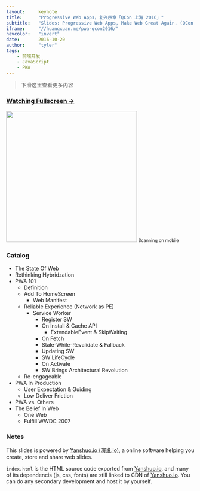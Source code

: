 ```yaml
---
layout:     keynote
title:      "Progressive Web Apps，复兴序章「QCon 上海 2016」"
subtitle:   "Slides: Progressive Web Apps, Make Web Great Again. (QCon Shanghai 2016)"
iframe:     "//huangxuan.me/pwa-qcon2016/"
navcolor:   "invert"
date:       2016-10-20
author:     "tyler"
tags:
    - 前端开发
    - JavaScript
    - PWA
---
```



> 下滑这里查看更多内容


### [Watching Fullscreen →](https://huangxuan.me/pwa-qcon2016/)

<div class="visible-md visible-lg">
    <img src="//huangxuan.me/pwa-qcon2016/attach/qrcode.png" width="350" />
    <small class="img-hint">Scanning on mobile</small>
</div>


### Catalog

- The State Of Web
- Rethinking Hybridzation
- PWA 101
    - Definition
    - Add To HomeScreen
        - Web Manifest
    - Reliable Experience (Network as PE)
        - Service Worker
            - Register SW
            - On Install & Cache API
                - ExtendableEvent & SkipWaiting
            - On Fetch
            - Stale-While-Revalidate & Fallback
            - Updating SW
            - SW LifeCycle
            - On Activate
            - SW Brings Architectural Revolution
    - Re-engageable
- PWA In Production 
    - User Expectation & Guiding
    - Low Deliver Friction
- PWA vs. Others
- The Belief In Web
    - One Web
    - Fulfill WWDC 2007 


### Notes  

This slides is powered by [Yanshuo.io (演说.io)](http://yanshuo.io), a online software helping you create, store and share web slides. 

`index.html` is the HTML source code exported from [Yanshuo.io](http://yanshuo.io), and many of its dependencis (js, css, fonts) are still linked to CDN of [Yanshuo.io](http://yanshuo.io). You can do any secondary development and host it by yourself.


